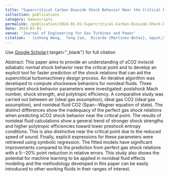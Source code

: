 ```yaml
---
title: "Supercritical Carbon Dioxide Shock Behavior Near the Critical Point"
collection: publications
category: manuscripts
permalink: /publication/2024-01-01-Supercritical-Carbon-Dioxide-Shock-Behavior-Near-the-Critical-Point
date: 2024-01-01
venue: 'Journal of Engineering for Gas Turbines and Power'
citation: ' Jinhong Wang,  Teng Cao,  Ricardo {Martinez-Botas}, &quot;Supercritical Carbon Dioxide Shock Behavior Near the Critical Point.&quot; Journal of Engineering for Gas Turbines and Power, 2024.'
---
```

Use [Google Scholar](https://scholar.google.com/scholar?q=Supercritical+Carbon+Dioxide+Shock+Behavior+Near+the+Critical+Point){:target="_blank"} for full citation

Abstract:
This paper aims to provide an understanding of sCO2 inviscid adiabatic normal shock behavior near the critical point and to develop an explicit tool for faster prediction of the shock relations that can aid the supercritical turbomachinery design process. An iterative algorithm was developed to compute shockwave behaviors for nonideal fluids. Three important shock behavior parameters were investigated: postshock Mach number, shock strength, and polytropic efficiency. A comparative study was carried out between air (ideal gas assumption), ideal gas CO2 (ideal gas assumption), and nonideal fluid CO2 (Span--Wagner equation of state). The distinct differences show the inadequacy of the perfect gas shock relations when predicting sCO2 shock behavior near the critical point. The results of nonideal fluid calculations show a general trend of stronger shock strengths and higher polytropic efficiencies toward lower preshock entropy conditions. This is also distinctive near the critical point due to the reduced speed of sound. Finally, explicit expressions for these parameters were retrieved using symbolic regression. The fitted models have significant improvements compared to the prediction from perfect gas shock relations with a 5--20\% point reduction in relative errors. This study also shows the potential for machine learning to be applied in nonideal fluid effects modeling and the methodology developed in this paper can be easily introduced to other working fluids in their ranges of interest.